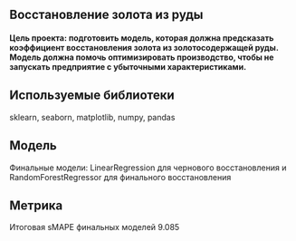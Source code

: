 ## Восстановление золота из руды

#### Цель проекта: подготовить модель, которая должна предсказать коэффициент восстановления золота из золотосодержащей руды. Модель должна помочь оптимизировать производство, чтобы не запускать предприятие с убыточными характеристиками.

## Используемые библиотеки
sklearn, seaborn, matplotlib, numpy, pandas

## Модель
Финальные модели: LinearRegression для чернового восстановления и RandomForestRegressor для финального восстановления

## Метрика
Итоговая sMAPE финальных моделей 9.085
